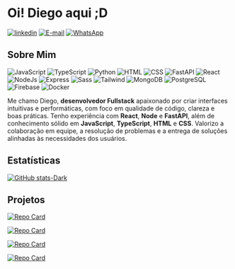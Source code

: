 # Oi! Diego aqui ;D

[![linkedin](https://img.shields.io/badge/linkedin.com/in/souodiego-000)](https://www.linkedin.com/in/souodiego/)
[![E-mail](https://img.shields.io/badge/odiegodev@gmail.com-000)](mailto:odiegodev@gmail.com)
[![WhatsApp](https://img.shields.io/badge/(11)971928292-000)](https://wa.me/11971928292)

## Sobre Mim

![JavaScript](https://img.shields.io/badge/JavaScript-000?style=for-the-badge&logo=JavaScript&logoColor=white)
![TypeScript](https://img.shields.io/badge/TypeScript-000?style=for-the-badge&logo=typescript&logoColor=white)
![Python](https://img.shields.io/badge/Python-000?style=for-the-badge&logo=Python&logoColor=white)
![HTML](https://img.shields.io/badge/HTML-000?style=for-the-badge&logo=HTML5&logoColor=white)
![CSS](https://img.shields.io/badge/CSS-000?style=for-the-badge&logo=CSS3&logoColor=white)
![FastAPI](https://img.shields.io/badge/FastAPI-000?style=for-the-badge&logo=FastAPI&logoColor=white)
![React](https://img.shields.io/badge/React-000?style=for-the-badge&logo=React&logoColor=white)
![NodeJs](https://img.shields.io/badge/node.js-000?style=for-the-badge&logo=node.js&logoColor=white)
![Express](https://img.shields.io/badge/express.js-000?style=for-the-badge&logo=express&logoColor=white)
![Sass](https://img.shields.io/badge/Sass-000?style=for-the-badge&logo=sass&logoColor=white)
![Tailwind](https://img.shields.io/badge/Tailwind_CSS-000?style=for-the-badge&logo=tailwind-css&logoColor=white)
![MongoDB](https://img.shields.io/badge/MongoDB-000?style=for-the-badge&logo=mongodb&logoColor=white)
![PostgreSQL](https://img.shields.io/badge/PostgreSQL-000?style=for-the-badge&logo=PostgreSQL&logoColor=white)
![Firebase](https://img.shields.io/badge/firebase-000?style=for-the-badge&logo=firebase&logoColor=white)
![Docker](https://img.shields.io/badge/Docker-000?style=for-the-badge&logo=Docker&logoColor=white)

Me chamo Diego, **desenvolvedor Fullstack** apaixonado por criar interfaces intuitivas e performáticas, com foco em qualidade de código, clareza e boas práticas. Tenho experiência com **React**, **Node** e **FastAPI**, além de conhecimento sólido em **JavaScript**, **TypeScript**, **HTML** e **CSS**. Valorizo a colaboração em equipe, a resolução de problemas e a entrega de soluções alinhadas às necessidades dos usuários.

## Estatísticas

[![GitHub stats-Dark](https://github-readme-stats.vercel.app/api?username=odiiego&show_icons=true&theme=dark#gh-dark-mode-only)](https://github.com/odiiego?tab=repositories)

## Projetos

[![Repo Card](https://github-readme-stats.vercel.app/api/pin/?username=Odiiego&repo=PyListing&theme=dark#gh-dark-mode-only)](https://github.com/Odiiego/PyListing)

[![Repo Card](https://github-readme-stats.vercel.app/api/pin/?username=Odiiego&repo=prjct_cordyceps&theme=dark#gh-dark-mode-only)](https://github.com/Odiiego/prjct_cordyceps)

[![Repo Card](https://github-readme-stats.vercel.app/api/pin/?username=Odiiego&repo=HireMeGames&theme=dark#gh-dark-mode-only)](https://github.com/Odiiego/HireMeGames)

[![Repo Card](https://github-readme-stats.vercel.app/api/pin/?username=Odiiego&repo=conway-war&theme=dark#gh-dark-mode-only)](https://github.com/Odiiego/conway-war)
